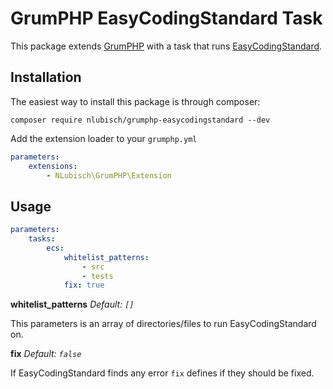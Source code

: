 # GrumPHP EasyCodingStandard Task

This package extends [GrumPHP](https://github.com/phpro/grumphp) with a task that runs [EasyCodingStandard](https://github.com/Symplify/EasyCodingStandard).

## Installation

The easiest way to install this package is through composer:
	
	composer require nlubisch/grumphp-easycodingstandard --dev

Add the extension loader to your `grumphp.yml`

```yaml
parameters:
    extensions:
        - NLubisch\GrumPHP\Extension
```

## Usage

```yaml
parameters:
    tasks:
        ecs:
            whitelist_patterns:
                - src
                - tests
            fix: true
```

**whitelist_patterns**
*Default: `[]`*

This parameters is an array of directories/files to run EasyCodingStandard on.

**fix**
*Default: `false`*

If EasyCodingStandard finds any error `fix` defines if they should be fixed.